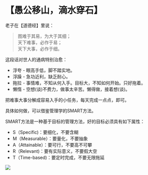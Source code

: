 # 【愚公移山，滴水穿石】

老子在【道德经】里说：

> 图难于其易，为大于其细；  
> 天下难事，必作于易；  
> 天下大事，必作于细。

这段话对世人的通病特别治愈：

- 浮夸 - 眼高手低，脚不踏实地。  
- 浮躁 - 急功近利，缺乏耐心。  
- 拖拉 - 事情难，不知从何入手。目标大，不知如何开始。只好拖着。
- 懒惰 - 空想(谈)不费力，做事太辛苦。懒得做，接着想(谈)。

把难事大事分解成容易入手的小任务，每天完成一点点，即可。

具体如何做，可以借鉴管理学的SMART方法。

SMART方法是一种基于目标的管理方法，好的目标必须具有如下属性：

- S（Specific)：要细化，不要含糊
- M（Measurable）：要量化，不要抽象
- A（Attainable）：要可行，不要高不可攀
- R（Relevant)：要有实际意义，不要假大空
- T（Time-based)：要定时完成，不要无限拖延

![](47.png)
